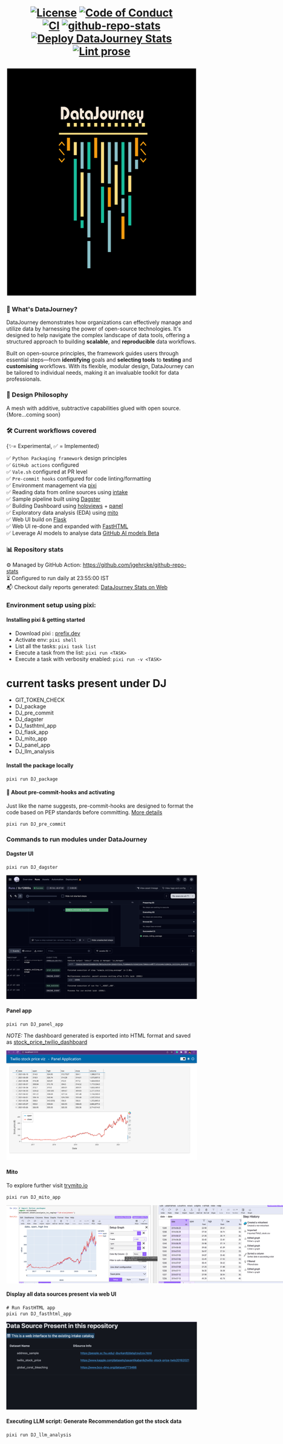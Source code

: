 <h1 align="center">

[![License](https://img.shields.io/badge/license-CC0%201.0%20Universal-blue)](https://creativecommons.org/publicdomain/zero/1.0/)
[![Code of Conduct](https://img.shields.io/badge/Code_of_Conduct-Contributor%20Covenant-blue)](https://www.contributor-covenant.org/version/2/0/code_of_conduct/)\
[![CI](https://github.com/sayantikabanik/DataJourney/actions/workflows/CI.yml/badge.svg)](https://github.com/sayantikabanik/DataJourney/actions/workflows/CI.yml)
[![github-repo-stats](https://github.com/sayantikabanik/DataJourney/actions/workflows/github-repo-stats.yml/badge.svg)](https://github.com/sayantikabanik/DataJourney/actions/workflows/github-repo-stats.yml)
[![Deploy DataJourney Stats](https://github.com/sayantikabanik/DataJourney/actions/workflows/static.yml/badge.svg)](https://github.com/sayantikabanik/DataJourney/actions/workflows/static.yml)
[![Lint prose](https://github.com/sayantikabanik/DataJourney/actions/workflows/review.yml/badge.svg)](https://github.com/sayantikabanik/DataJourney/actions/workflows/review.yml)

</h1>

<p align="center">
  <img src="./assets/DataJourney_logo_svg/dj_darkmode.svg" alt="DJ rocks" style="width:500px; height:600px;">
</p>


### 🚌 What's DataJourney?
DataJourney demonstrates how organizations can effectively manage and utilize data by harnessing the power of open-source technologies. It's designed to help navigate the complex landscape of data tools, offering a structured approach to building **scalable**, and **reproducible** data workflows.

Built on open-source principles, the framework guides users through essential steps—from **identifying** goals and **selecting tools** to **testing** and **customising** workflows. With its flexible, modular design, DataJourney can be tailored to individual needs, making it an invaluable toolkit for data professionals.

### 🧱 Design Philosophy
A mesh with additive, subtractive capabilities glued with open source.\
{More...coming soon}


### 🛠 Current workflows covered
{✨= Experimental,
✅ = Implemented}

✅ `Python Packaging framework` design principles\
✅ `GitHub actions` configured\
✅ `Vale.sh` configured at PR level\
✅ `Pre-commit hooks` configured for code linting/formatting\
✅ Environment management via [pixi](https://prefix.dev/)\
✅ Reading data from online sources using [intake](https://github.com/intake/intake)\
✅ Sample pipeline built using [Dagster](https://github.com/dagster-io/dagster)\
✅ Building Dashboard using [holoviews](https://holoviews.org/gallery/index.html) + [panel](https://panel.holoviz.org/reference/index.html)\
✅ Exploratory data analysis (EDA) using [mito](https://www.trymito.io/)\
✅ Web UI build on [Flask](https://flask.palletsprojects.com/en/3.0.x/) \
✅ Web UI re-done and expanded with [FastHTML](https://docs.fastht.ml/)\
✅ Leverage AI models to analyse data [GitHub AI models Beta](https://docs.github.com/en/github-models/prototyping-with-ai-models)

### 📊 Repository stats

⚙️ Managed by GitHub Action: https://github.com/jgehrcke/github-repo-stats \
⏳ Configured to run daily at 23:55:00 IST\
📬 Checkout daily reports generated: [DataJourney Stats on Web](https://sayantikabanik.github.io/DataJourney/)

### Environment setup using pixi:

#### Installing pixi & getting started
- Download pixi : [prefix.dev](https://prefix.dev/)
- Activate env: `pixi shell`
- List all the tasks: `pixi task list`
- Execute a task from the list: `pixi run <TASK>`
- Execute a task with verbosity enabled: `pixi run -v <TASK>`

# current tasks present under DJ

- GIT_TOKEN_CHECK
- DJ_package
- DJ_pre_commit
- DJ_dagster
- DJ_fasthtml_app
- DJ_flask_app
- DJ_mito_app
- DJ_panel_app
- DJ_llm_analysis

#### Install the package locally
```shell
pixi run DJ_package
```

#### 🔌 About pre-commit-hooks and activating
Just like the name suggests, pre-commit-hooks are designed to format the code based on PEP standards before committing. [More details](https://pre-commit.com/)

```shell
pixi run DJ_pre_commit
```
### Commands to run modules under DataJourney

#### Dagster UI

```shell
pixi run DJ_dagster
```
![Dagit UI output](assets/pipeline/dagster_ui.png)

#### Panel app
```shell
pixi run DJ_panel_app
```

*NOTE:*
The dashboard generated is exported into HTML format and saved as [stock_price_twilio_dashboard](analytics_framework%2Fdashboard%2Fstock_price_twilio_dashboard.html)

![Panel app output](assets/dashboard/panel_app_stock.png)

#### Mito

To explore further visit [trymito.io](https://docs.trymito.io/)
```shell
pixi run DJ_mito_app
```

[//]: # (![mito output]&#40;assets/pipeline/mito_graph.png "Graph generated via mitosheet"&#41; ![mito output operation]&#40;assets/pipeline/mito_operations.png "Operations performed via mitosheet"&#41;)

<div style="display: flex; justify-content: space-between;">
    <img src="assets/pipeline/mito_graph.png" alt="mito_output" width="400"/>
    <img src="assets/pipeline/mito_operations.png" alt="mito_output" width="400"/>
</div>

#### Display all data sources present via web UI

```shell
# Run FastHTML app
pixi run DJ_fasthtml_app
```
![data_sources_fasthtml.png](assets/pipeline/data_sources_fasthtml.png)

#### Executing LLM script: Generate Recommendation got the stock data

```shell
pixi run DJ_llm_analysis
```
